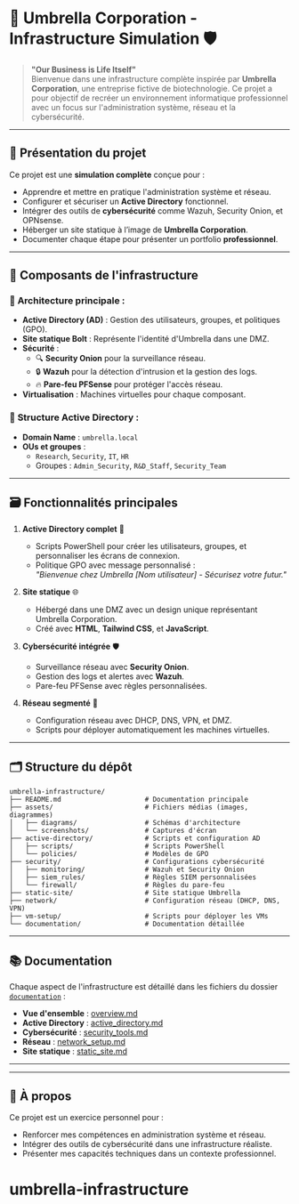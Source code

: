 # 🧪 **Umbrella Corporation - Infrastructure Simulation** 🛡️

> **"Our Business is Life Itself"**  
Bienvenue dans une infrastructure complète inspirée par **Umbrella Corporation**, une entreprise fictive de biotechnologie. Ce projet a pour objectif de recréer un environnement informatique professionnel avec un focus sur l'administration système, réseau et la cybersécurité.  

---

## 🚀 **Présentation du projet**
Ce projet est une **simulation complète** conçue pour :  
- Apprendre et mettre en pratique l'administration système et réseau.  
- Configurer et sécuriser un **Active Directory** fonctionnel.  
- Intégrer des outils de **cybersécurité** comme Wazuh, Security Onion, et OPNsense.  
- Héberger un site statique à l’image de **Umbrella Corporation**.  
- Documenter chaque étape pour présenter un portfolio **professionnel**.  

<!--🌐 **Démo du site statique** : [Umbrella Corporation - Static Website](https://tonportfolio.github.io)-->

---

## 🔧 **Composants de l'infrastructure**
### 💯 **Architecture principale :**
- **Active Directory (AD)** : Gestion des utilisateurs, groupes, et politiques (GPO).
- **Site statique Bolt** : Représente l'identité d'Umbrella dans une DMZ.
- **Sécurité** :
  - 🔍 **Security Onion** pour la surveillance réseau.
  - 🔒 **Wazuh** pour la détection d'intrusion et la gestion des logs.
  - 🔥 **Pare-feu PFSense** pour protéger l'accès réseau.
- **Virtualisation** : Machines virtuelles pour chaque composant.

### 📂 **Structure Active Directory :**
- **Domain Name** : `umbrella.local`
- **OUs et groupes** :
  - `Research`, `Security`, `IT`, `HR`  
  - Groupes : `Admin_Security`, `R&D_Staff`, `Security_Team`

---

## 🗃️ **Fonctionnalités principales**
1. **Active Directory complet** 🏢  
   - Scripts PowerShell pour créer les utilisateurs, groupes, et personnaliser les écrans de connexion.  
   - Politique GPO avec message personnalisé :  
     *"Bienvenue chez Umbrella [Nom utilisateur] - Sécurisez votre futur."*

2. **Site statique** 🌐  
   - Hébergé dans une DMZ avec un design unique représentant Umbrella Corporation.  
   - Créé avec **HTML**, **Tailwind CSS**, et **JavaScript**.  

3. **Cybersécurité intégrée** 🛡️  
   - Surveillance réseau avec **Security Onion**.  
   - Gestion des logs et alertes avec **Wazuh**.  
   - Pare-feu PFSense avec règles personnalisées.

4. **Réseau segmenté** 🔗  
   - Configuration réseau avec DHCP, DNS, VPN, et DMZ.  
   - Scripts pour déployer automatiquement les machines virtuelles.

---

## 🗂 **Structure du dépôt**
```plaintext
umbrella-infrastructure/
├── README.md                     # Documentation principale
├── assets/                       # Fichiers médias (images, diagrammes)
│   ├── diagrams/                 # Schémas d'architecture
│   └── screenshots/              # Captures d'écran
├── active-directory/             # Scripts et configuration AD
│   ├── scripts/                  # Scripts PowerShell
│   └── policies/                 # Modèles de GPO
├── security/                     # Configurations cybersécurité
│   ├── monitoring/               # Wazuh et Security Onion
│   ├── siem_rules/               # Règles SIEM personnalisées
│   └── firewall/                 # Règles du pare-feu
├── static-site/                  # Site statique Umbrella
├── network/                      # Configuration réseau (DHCP, DNS, VPN)
├── vm-setup/                     # Scripts pour déployer les VMs
└── documentation/                # Documentation détaillée
```

---

## 📚 **Documentation**
Chaque aspect de l'infrastructure est détaillé dans les fichiers du dossier [`documentation`](documentation/) :
- **Vue d'ensemble** : [overview.md](documentation/overview.md)  
- **Active Directory** : [active_directory.md](documentation/active_directory.md)  
- **Cybersécurité** : [security_tools.md](documentation/security_tools.md)  
- **Réseau** : [network_setup.md](documentation/network_setup.md)  
- **Site statique** : [static_site.md](documentation/static_site.md)

---

<!--## ⚙️ **Installation**
1. Clonez ce dépôt :  
   ```bash
   git clone https://github.com/ton-username/umbrella-infrastructure.git
   cd umbrella-infrastructure
   ```

2. Suivez les guides d'installation pour chaque composant :
   - **Active Directory** : [`active_directory.md`](documentation/active_directory.md)  
   - **Sécurité** : [`security_tools.md`](documentation/security_tools.md)  
   - **Réseau** : [`network_setup.md`](documentation/network_setup.md)  
   - **Site statique** : [`static_site.md`](documentation/static_site.md)  

3. Déployez les machines virtuelles avec :  
   ```powershell
   ./vm-setup/umbrella-vm-deploy.ps1
   ```
   -->

---

## 🌟 **À propos**
Ce projet est un exercice personnel pour :  
- Renforcer mes compétences en administration système et réseau.  
- Intégrer des outils de cybersécurité dans une infrastructure réaliste.  
- Présenter mes capacités techniques dans un contexte professionnel.


# umbrella-infrastructure

